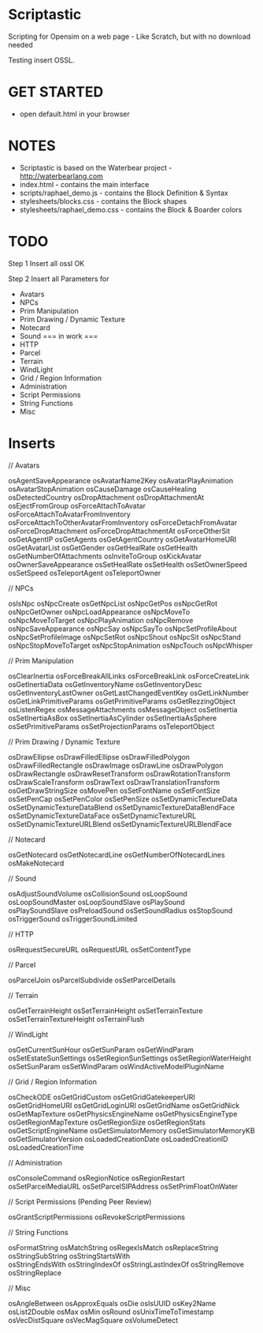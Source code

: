 # Scriptastic
Scripting for Opensim on a web page - Like Scratch, but with no download needed

Testing insert OSSL.


# GET STARTED

* open default.html in your browser


# NOTES

* Scriptastic is based on the Waterbear project - http://waterbearlang.com
* index.html - contains the main interface
* scripts/raphael_demo.js  - contains the Block Definition & Syntax
* stylesheets/blocks.css - contains the Block shapes
* stylesheets/raphael_demo.css  - contains the Block & Boarder colors

# TODO
Step 1 Insert all ossl OK

Step 2 Insert all Parameters for
* Avatars
* NPCs
* Prim Manipulation
* Prim Drawing / Dynamic Texture
* Notecard
* Sound === in work ===
* HTTP
* Parcel
* Terrain
* WindLight
* Grid / Region Information
* Administration
* Script Permissions
* String Functions
* Misc
      


# Inserts

// Avatars

osAgentSaveAppearance
osAvatarName2Key
osAvatarPlayAnimation
osAvatarStopAnimation
osCauseDamage
osCauseHealing
osDetectedCountry 
osDropAttachment
osDropAttachmentAt
osEjectFromGroup
osForceAttachToAvatar
osForceAttachToAvatarFromInventory
osForceAttachToOtherAvatarFromInventory
osForceDetachFromAvatar
osForceDropAttachment
osForceDropAttachmentAt
osForceOtherSit
osGetAgentIP 
osGetAgents
osGetAgentCountry 
osGetAvatarHomeURI
osGetAvatarList
osGetGender
osGetHealRate 
osGetHealth
osGetNumberOfAttachments
osInviteToGroup
osKickAvatar 
osOwnerSaveAppearance
osSetHealRate 
osSetHealth 
osSetOwnerSpeed 
osSetSpeed
osTeleportAgent
osTeleportOwner 

// NPCs

osIsNpc
osNpcCreate
osGetNpcList 
osNpcGetPos
osNpcGetRot
osNpcGetOwner
osNpcLoadAppearance
osNpcMoveTo
osNpcMoveToTarget
osNpcPlayAnimation
osNpcRemove
osNpcSaveAppearance 
osNpcSay
osNpcSayTo 
osNpcSetProfileAbout 
osNpcSetProfileImage 
osNpcSetRot
osNpcShout
osNpcSit
osNpcStand
osNpcStopMoveToTarget
osNpcStopAnimation
osNpcTouch
osNpcWhisper 

// Prim Manipulation

osClearInertia 
osForceBreakAllLinks
osForceBreakLink
osForceCreateLink
osGetInertiaData 
osGetInventoryName 
osGetInventoryDesc
osGetInventoryLastOwner 
osGetLastChangedEventKey 
osGetLinkNumber 
osGetLinkPrimitiveParams 
osGetPrimitiveParams
osGetRezzingObject
osListenRegex
osMessageAttachments
osMessageObject
osSetInertia 
osSetInertiaAsBox 
osSetInertiaAsCylinder 
osSetInertiaAsSphere 
osSetPrimitiveParams
osSetProjectionParams
osTeleportObject  

// Prim Drawing / Dynamic Texture

osDrawEllipse
osDrawFilledEllipse 
osDrawFilledPolygon
osDrawFilledRectangle
osDrawImage
osDrawLine
osDrawPolygon
osDrawRectangle
osDrawResetTransform 
osDrawRotationTransform 
osDrawScaleTransform 
osDrawText
osDrawTranslationTransform  
osGetDrawStringSize
osMovePen
osSetFontName
osSetFontSize
osSetPenCap
osSetPenColor
osSetPenSize
osSetDynamicTextureData
osSetDynamicTextureDataBlend
osSetDynamicTextureDataBlendFace
osSetDynamicTextureDataFace 
osSetDynamicTextureURL
osSetDynamicTextureURLBlend
osSetDynamicTextureURLBlendFace 

// Notecard

osGetNotecard
osGetNotecardLine
osGetNumberOfNotecardLines
osMakeNotecard 

// Sound

osAdjustSoundVolume 
osCollisionSound 
osLoopSound 
osLoopSoundMaster 
osLoopSoundSlave 
osPlaySound  
osPlaySoundSlave 
osPreloadSound 
osSetSoundRadius 
osStopSound 
osTriggerSound 
osTriggerSoundLimited  

// HTTP

osRequestSecureURL
osRequestURL
osSetContentType 

// Parcel

osParcelJoin
osParcelSubdivide
osSetParcelDetails 

// Terrain

osGetTerrainHeight
osSetTerrainHeight
osSetTerrainTexture
osSetTerrainTextureHeight
osTerrainFlush 

// WindLight

osGetCurrentSunHour
osGetSunParam
osGetWindParam
osSetEstateSunSettings
osSetRegionSunSettings 
osSetRegionWaterHeight
osSetSunParam
osSetWindParam
osWindActiveModelPluginName 

// Grid / Region Information

osCheckODE
osGetGridCustom
osGetGridGatekeeperURI
osGetGridHomeURI
osGetGridLoginURI
osGetGridName
osGetGridNick
osGetMapTexture
osGetPhysicsEngineName 
osGetPhysicsEngineType 
osGetRegionMapTexture
osGetRegionSize
osGetRegionStats
osGetScriptEngineName
osGetSimulatorMemory
osGetSimulatorMemoryKB 
osGetSimulatorVersion
osLoadedCreationDate
osLoadedCreationID
osLoadedCreationTime 

// Administration

osConsoleCommand
osRegionNotice 
osRegionRestart
osSetParcelMediaURL
osSetParcelSIPAddress
osSetPrimFloatOnWater 

// Script Permissions (Pending Peer Review)

osGrantScriptPermissions
osRevokeScriptPermissions 

// String Functions

osFormatString
osMatchString
osRegexIsMatch
osReplaceString
osStringSubString 
osStringStartsWith  
osStringEndsWith 
osStringIndexOf 
osStringLastIndexOf 
osStringRemove 
osStringReplace  

// Misc

osAngleBetween 
osApproxEquals 
osDie 
osIsUUID
osKey2Name
osList2Double
osMax
osMin 
osRound 
osUnixTimeToTimestamp
osVecDistSquare 
osVecMagSquare 
osVolumeDetect  

